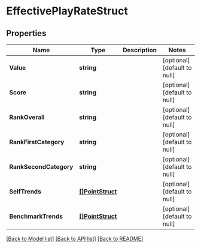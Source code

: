 # EffectivePlayRateStruct

## Properties
Name | Type | Description | Notes
------------ | ------------- | ------------- | -------------
**Value** | **string** |  | [optional] [default to null]
**Score** | **string** |  | [optional] [default to null]
**RankOverall** | **string** |  | [optional] [default to null]
**RankFirstCategory** | **string** |  | [optional] [default to null]
**RankSecondCategory** | **string** |  | [optional] [default to null]
**SelfTrends** | [**[]PointStruct**](point_struct.md) |  | [optional] [default to null]
**BenchmarkTrends** | [**[]PointStruct**](point_struct.md) |  | [optional] [default to null]

[[Back to Model list]](../README.md#documentation-for-models) [[Back to API list]](../README.md#documentation-for-api-endpoints) [[Back to README]](../README.md)


